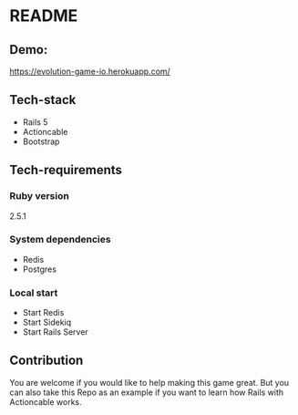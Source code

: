# README

## Demo:
https://evolution-game-io.herokuapp.com/

## Tech-stack

* Rails 5
* Actioncable
* Bootstrap

## Tech-requirements

### Ruby version
2.5.1

### System dependencies

* Redis
* Postgres

### Local start

* Start Redis
* Start Sidekiq
* Start Rails Server

## Contribution

You are welcome if you would like to help making this game great. But you can also take this Repo as an example if you want to learn how Rails with Actioncable works.
